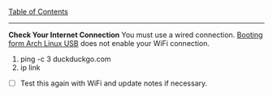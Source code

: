 [Table of Contents](README.md)
***

**Check Your Internet Connection**
You must use a wired connection.  [Booting form Arch Linux
USB](boot-from-usb.com) does not enable your WiFi connection.

1. ping -c 3 duckduckgo.com
1. ip link

- [ ] Test this again with WiFi and update notes if necessary.
